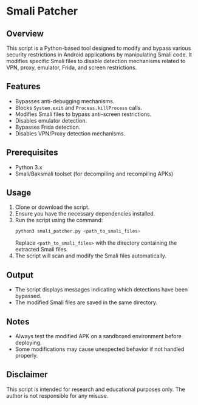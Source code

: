 # Smali Patcher 

## Overview
This script is a Python-based tool designed to modify and bypass various security restrictions in Android applications by manipulating Smali code. It modifies specific Smali files to disable detection mechanisms related to VPN, proxy, emulator, Frida, and screen restrictions.

## Features
- Bypasses anti-debugging mechanisms.
- Blocks `System.exit` and `Process.killProcess` calls.
- Modifies Smali files to bypass anti-screen restrictions.
- Disables emulator detection.
- Bypasses Frida detection.
- Disables VPN/Proxy detection mechanisms.

## Prerequisites
- Python 3.x
- Smali/Baksmali toolset (for decompiling and recompiling APKs)

## Usage
1. Clone or download the script.
2. Ensure you have the necessary dependencies installed.
3. Run the script using the command:
   ```bash
   python3 smali_patcher.py <path_to_smali_files>
   ```
   Replace `<path_to_smali_files>` with the directory containing the extracted Smali files.
4. The script will scan and modify the Smali files automatically.

## Output
- The script displays messages indicating which detections have been bypassed.
- The modified Smali files are saved in the same directory.

## Notes
- Always test the modified APK on a sandboxed environment before deploying.
- Some modifications may cause unexpected behavior if not handled properly.

## Disclaimer
This script is intended for research and educational purposes only. The author is not responsible for any misuse.

